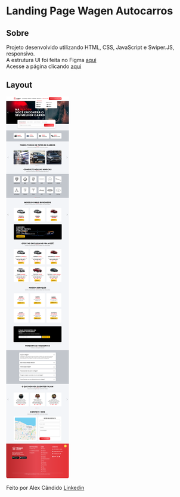 # Landing Page Wagen Autocarros

## Sobre

Projeto desenvolvido utilizando HTML, CSS, JavaScript e Swiper.JS, responsivo.</br>
A estrutura UI foi feita no Figma [aqui](https://www.figma.com/file/5BSoveysIO1CLp0V2PVDyr/Landing-Page-Wagen-Autocarros?node-id=0%3A1)</br>
Acesse a página clicando [aqui](https://alex-candido.github.io/wagen-autocarros/)

## Layout

<img src="/src/img/Desktop.png" alt="resultado">

Feito por Alex Cândido [Linkedin](https://www.linkedin.com/in/alexcndd/)


